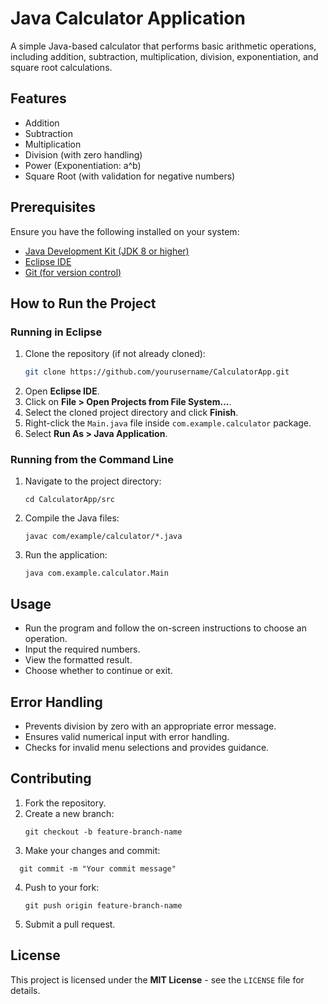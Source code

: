 # Java Calculator Application

A simple Java-based calculator that performs basic arithmetic operations, including addition, subtraction, multiplication, division, exponentiation, and square root calculations.

## Features
- Addition
- Subtraction
- Multiplication
- Division (with zero handling)
- Power (Exponentiation: a^b)
- Square Root (with validation for negative numbers)

## Prerequisites
Ensure you have the following installed on your system:
- [Java Development Kit (JDK 8 or higher)](https://www.oracle.com/java/technologies/javase-jdk8-downloads.html)
- [Eclipse IDE](https://www.eclipse.org/downloads/)
- [Git (for version control)](https://git-scm.com/)

## How to Run the Project

### Running in Eclipse
1. Clone the repository (if not already cloned):
   ```sh
   git clone https://github.com/yourusername/CalculatorApp.git
   ```
2. Open **Eclipse IDE**.
3. Click on **File > Open Projects from File System...**.
4. Select the cloned project directory and click **Finish**.
5. Right-click the `Main.java` file inside `com.example.calculator` package.
6. Select **Run As > Java Application**.

### Running from the Command Line
1. Navigate to the project directory:
   ```
   cd CalculatorApp/src
   ```
2. Compile the Java files:
   ```
   javac com/example/calculator/*.java
   ```
3. Run the application:
   ```
   java com.example.calculator.Main
   ```

## Usage
- Run the program and follow the on-screen instructions to choose an operation.
- Input the required numbers.
- View the formatted result.
- Choose whether to continue or exit.

## Error Handling
- Prevents division by zero with an appropriate error message.
- Ensures valid numerical input with error handling.
- Checks for invalid menu selections and provides guidance.

## Contributing
1. Fork the repository.
2. Create a new branch:
    ```
   git checkout -b feature-branch-name
   ```
3. Make your changes and commit:
 ```
   git commit -m "Your commit message"
   ```
4. Push to your fork:
   ```
   git push origin feature-branch-name
   ```
5. Submit a pull request.

## License
This project is licensed under the **MIT License** - see the `LICENSE` file for details.



